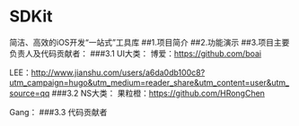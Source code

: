 # SDKit
简洁、高效的iOS开发“一站式”工具库
##1.项目简介
##2.功能演示
##3.项目主要负责人及代码贡献者：
###3.1 UI大类：
博爱：https://github.com/boai

LEE：http://www.jianshu.com/users/a6da0db100c8?utm_campaign=hugo&utm_medium=reader_share&utm_content=user&utm_source=qq
###3.2 NS大类：
果粒橙：https://github.com/HRongChen

Gang：
###3.3 代码贡献者
